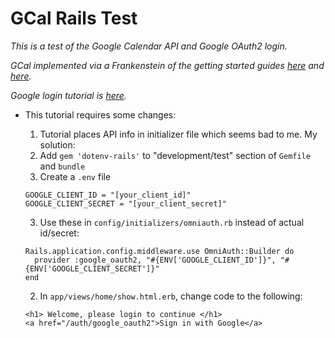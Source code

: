 # GCal Rails Test

_This is a test of the Google Calendar API and Google OAuth2 login._

_GCal implemented via a Frankenstein of the getting started guides [here](https://developers.google.com/google-apps/calendar/quickstart/ruby) and [here](https://developers.google.com/api-client-library/ruby/auth/web-app)._

_Google login tutorial is [here](https://medium.com/@ajayramesh/social-login-with-omniauth-and-rails-5-0-ad2bbd2a998e)._
* This tutorial requires some changes:
  1. Tutorial places API info in initializer file which seems bad to me. My solution:
    1. Add `gem 'dotenv-rails'` to "development/test" section of `Gemfile` and `bundle`
    2. Create a `.env` file
    ```
    GOOGLE_CLIENT_ID = "[your_client_id]"
    GOOGLE_CLIENT_SECRET = "[your_client_secret]"
    ```
    3. Use these in `config/initializers/omniauth.rb` instead of actual id/secret:
    ```
    Rails.application.config.middleware.use OmniAuth::Builder do
      provider :google_oauth2, "#{ENV['GOOGLE_CLIENT_ID']}", "#{ENV['GOOGLE_CLIENT_SECRET']}"
    end
    ```
  
  2. In `app/views/home/show.html.erb`, change code to the following:
  ```
  <h1> Welcome, please login to continue </h1>
  <a href="/auth/google_oauth2">Sign in with Google</a>
  ```
